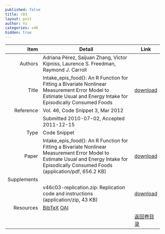```yaml
---
published: false
title: c03
layout: post
author: Yu
categories: v46
hidden: true
---
```


| Item | Detail | Link |
|---:|---|---|
| Authors | Adriana Pérez, Saijuan Zhang, Victor Kipniss, Laurence S. Freedman, Raymond J. Carroll| |
| Title |Intake_epis_food(): An R Function for Fitting a Bivariate Nonlinear Measurement Error Model to Estimate Usual and Energy Intake for Episodically Consumed Foods | [download](http://www.jstatsoft.org/v46/c03/paper) |
| Reference |Vol. 46, Code Snippet 3, Mar 2012 | |
| | Submitted 2010-07-02, Accepted 2011-12-15| | 
| Type | Code Snippet| |
| Paper | Intake_epis_food(): An R Function for Fitting a Bivariate Nonlinear Measurement Error Model to Estimate Usual and Energy Intake for Episodically Consumed Foods  (application/pdf, 656.2 KB)| [download](http://www.jstatsoft.org/v46/c03/paper) |
| Supplements | | |
| |v46c03-replication.zip: Replication code and instructions  (application/zip, 43 KB)|  [download](http://www.jstatsoft.org/v46/c03/supp/1) |
| Resources | [BibTeX](http://www.jstatsoft.org/v46/c03/bibtex) [OAI](http://www.jstatsoft.org/oai?verb=GetRecord&identifier=oai.jstatsoft/v46/c03&prefix=oai_dc)| |
| |  | [返回卷目录]({{site.baseurl}}/volume/v46.html) |